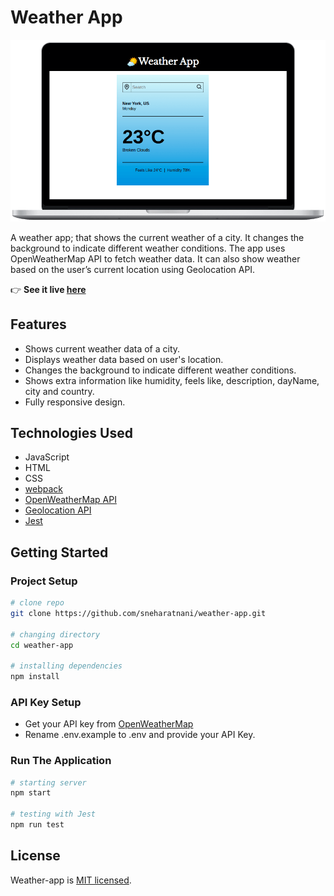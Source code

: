 # Weather App

![image](./src//assets//weather-app.png)

A weather app; that shows the current weather of a city. It changes the background to indicate different weather conditions. The app uses OpenWeatherMap API to fetch weather data. It can also show weather based on the user’s current location using Geolocation API.

:point_right: **See it live [here](https://sneharatnani.github.io/weather-app/)**

## Features

- Shows current weather data of a city.
- Displays weather data based on user's location.
- Changes the background to indicate different weather conditions.
- Shows extra information like humidity, feels like, description, dayName, city and country.
- Fully responsive design.

## Technologies Used

- JavaScript
- HTML
- CSS
- [webpack](https://webpack.js.org/)
- [OpenWeatherMap API](https://openweathermap.org/)
- [Geolocation API](https://developer.mozilla.org/en-US/docs/Web/API/Geolocation_API)
- [Jest](https://jestjs.io/)

## Getting Started

### Project Setup

```bash
# clone repo
git clone https://github.com/sneharatnani/weather-app.git

# changing directory
cd weather-app

# installing dependencies
npm install
```

### API Key Setup

- Get your API key from [OpenWeatherMap](https://openweathermap.org/)
- Rename .env.example to .env and provide your API Key.

### Run The Application

```bash
# starting server
npm start

# testing with Jest
npm run test
```

## License

Weather-app is [MIT licensed](./LICENSE).
